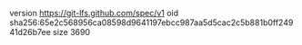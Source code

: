 version https://git-lfs.github.com/spec/v1
oid sha256:65e2c568956ca08598d9641197ebcc987aa5d5cac2c5b881b0ff24941d26b7ee
size 3690
